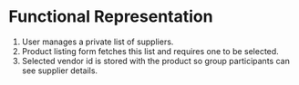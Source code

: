 # Functional Representation

1. User manages a private list of suppliers.
2. Product listing form fetches this list and requires one to be selected.
3. Selected vendor id is stored with the product so group participants can see supplier details.

